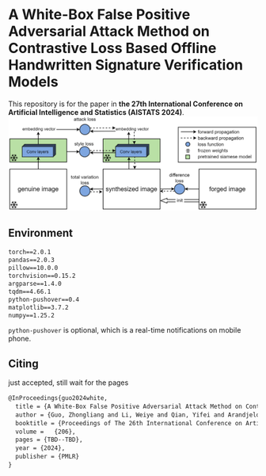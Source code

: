 # A White-Box False Positive Adversarial Attack Method on Contrastive Loss Based Offline Handwritten Signature Verification Models
This repository is for the paper in **the 27th International Conference on Artificial Intelligence and Statistics (AISTATS 2024)**.
![](arch.png)
## Environment
```
torch==2.0.1
pandas==2.0.3
pillow==10.0.0
torchvision==0.15.2
argparse==1.4.0
tqdm==4.66.1
python-pushover==0.4
matplotlib==3.7.2
numpy==1.25.2
```
`python-pushover` is optional, which is a real-time notifications on mobile phone.
## Citing
just accepted, still wait for the pages
```latex
@InProceedings{guo2024white,
  title = {A White-Box False Positive Adversarial Attack Method on Contrastive Loss Based Offline Handwritten Signature Verification Models},
  author = {Guo, Zhongliang and Li, Weiye and Qian, Yifei and Arandjelovi{\'c}, Ognjen and Fang, Lei},
  booktitle = {Proceedings of The 26th International Conference on Artificial Intelligence and Statistics},
  volume = 	 {206},
  pages = {TBD--TBD},
  year = {2024},
  publisher = {PMLR}
}
```
